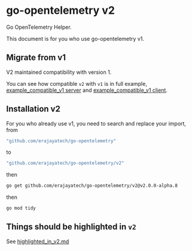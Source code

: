 # go-opentelemetry v2

Go OpenTelemetry Helper.

This document is for you who use go-opentelemetry v1.

## Migrate from v1

V2 maintained compatibility with version 1.

You can see how compatible `v2` with `v1` is in full example, [example_compatible_v1 server](./example_compatible_v1/server/main.go) and [example_compatible_v1 client](./example_compatible_v1/client/main.go).

## Installation v2

For you who already use v1, you need to search and replace your import, from

```bash
"github.com/erajayatech/go-opentelemetry"
```

to

```bash
"github.com/erajayatech/go-opentelemetry/v2"
```

then

```bash
go get github.com/erajayatech/go-opentelemetry/v2@v2.0.0-alpha.8
```

then

```bash
go mod tidy
```

## Things should be highlighted in `v2`

See [highlighted_in_v2.md](./highlighted_in_v2.md)
